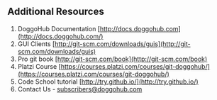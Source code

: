## Additional Resources

1. DoggoHub Documentation [http://docs.doggohub.com](http://docs.doggohub.com/)
2. GUI Clients [http://git-scm.com/downloads/guis](http://git-scm.com/downloads/guis)
3. Pro git book [http://git-scm.com/book](http://git-scm.com/book)
4. Platzi Course [https://courses.platzi.com/courses/git-doggohub/](https://courses.platzi.com/courses/git-doggohub/)
5. Code School tutorial [http://try.github.io/](http://try.github.io/)
6. Contact Us - [subscribers@doggohub.com](subscribers@doggohub.com)
